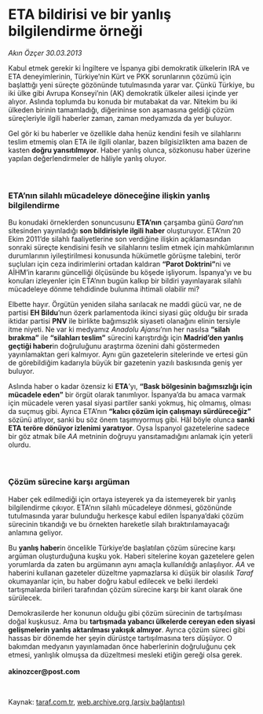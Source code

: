 # ETA bildirisi ve bir yanlış bilgilendirme örneği

*Akın Özçer 30.03.2013*

<div class="yazi"><p>Kabul etmek gerekir ki İngiltere ve İspanya gibi demokratik ülkelerin IRA ve ETA deneyimlerinin, Türkiye’nin Kürt ve PKK sorunlarının çözümü için başlattığı yeni süreçte gözönünde tutulmasında yarar var. Çünkü Türkiye, bu iki ülke gibi Avrupa Konseyi’nin (AK) demokratik ülkeler ailesi içinde yer alıyor. Aslında toplumda bu konuda bir mutabakat da var. Nitekim bu iki ülkeden birinin tamamladığı, diğerininse son aşamasına geldiği çözüm süreçleriyle ilgili haberler zaman, zaman medyamızda da yer buluyor. </p>
<p>Gel gör ki bu haberler ve özellikle daha henüz kendini fesih ve silahlarını teslim etmemiş olan ETA ile ilgili olanlar, bazen bilgisizlikten ama bazen de kasten <b>doğru yansıtılmıyor</b>. Haber yanlış olunca, sözkonusu haber üzerine yapılan değerlendirmeler de hâliyle yanlış oluyor.<br/><br/><br/></p>
<h3>ETA’nın silahlı mücadeleye döneceğine ilişkin yanlış bilgilendirme</h3>
<p>Bu konudaki örneklerden sonuncusunu <b>ETA’nın</b> çarşamba günü <i>Gara</i>’nın sitesinden yayınladığı <b>son bildirisiyle ilgili haber</b> oluşturuyor. ETA’nın 20 Ekim 2011’de silahlı faaliyetlerine son verdiğine ilişkin açıklamasından sonraki süreçte kendisini fesih ve silahlarını teslim etmek için mahkûmlarının durumlarının iyileştirilmesi konusunda hükümetle görüşme talebini, terör suçluları için ceza indirimlerini ortadan kaldıran <b>“Parot Doktrini”</b>ni ve AİHM’in kararını güncelliği ölçüsünde bu köşede işliyorum. İspanya’yı ve bu konuları izleyenler için ETA’nın bugün kalkıp bir bildiri yayınlayarak silahlı mücadeleye dönme tehdidinde bulunma ihtimali olabilir mi?</p>
<p>Elbette hayır. Örgütün yeniden silaha sarılacak ne maddi gücü var, ne de partisi <b>EH Bildu</b>’nun özerk parlamentoda ikinci siyasi güç olduğu bir sırada iktidar partisi <b>PNV</b> ile birlikte bağımsızlık siyaseti olanağını elinin tersiyle itme niyeti. Ne var ki medyamız <i>Anadolu Ajansı</i>’nın her nasılsa <b>“silah bırakma”</b> ile <b>“silahları teslim”</b> sürecini karıştırdığı için <b>Madrid’den yanlış geçtiği haber</b>in doğruluğunu araştırma özenini dahi göstermeden yayınlamaktan geri kalmıyor. Aynı gün gazetelerin sitelerinde ve ertesi gün de görebildiğim kadarıyla büyük bir gazetenin yazılı baskısında geniş yer buluyor.</p>
<p>Aslında haber o kadar özensiz ki <b>ETA</b>’yı, <b>“Bask bölgesinin bağımsızlığı için mücadele eden”</b> bir örgüt olarak tanımlıyor. İspanya’da bu amaca varmak için mücadele veren yasal siyasi partiler sanki yokmuş, hiç olmamış, olması da suçmuş gibi. Ayrıca ETA’nın <b>“kalıcı çözüm için çalışmayı sürdüreceğiz”</b> sözünü atlıyor, sanki bu söz önem taşımıyormuş gibi. Hâl böyle olunca <b>sanki ETA teröre dönüyor izlenimi yaratıyor</b>. Oysa İspanyol gazetelerine sadece bir göz atmak bile <i>AA</i> metninin doğruyu yansıtamadığını anlamak için yeterli olurdu.<br/><br/><br/></p>
<h3>Çözüm sürecine karşı argüman</h3>
<p>Haber çek edilmediği için ortaya isteyerek ya da istemeyerek bir yanlış bilgilendirme çıkıyor. ETA’nın silahlı mücadeleye dönmesi, gözönünde tutulmasında yarar bulunduğu herkesçe kabul edilen İspanya’daki çözüm sürecinin tıkandığı ve bu örnekten hareketle silah bıraktırılamayacağı anlamına geliyor. </p>
<p>Bu <b>yanlış haber</b>in öncelikle Türkiye’de başlatılan çözüm sürecine karşı argüman oluşturduğuna kuşku yok. Haberi sitelerine koyan gazetelere gelen yorumlarda da zaten bu argümanın aynı amaçla kullanıldığı anlaşılıyor. <i>AA</i> ve haberini kullanan gazeteler düzeltme yapmazlarsa ki düşük bir olasılık <i>Taraf</i> okumayanlar için, bu haber doğru kabul edilecek ve belki ilerdeki tartışmalarda birileri tarafından çözüm sürecine karşı bir kanıt olarak öne sürülecek. </p>
<p>Demokrasilerde her konunun olduğu gibi çözüm sürecinin de tartışılması doğal kuşkusuz. Ama bu <b>tartışmada yabancı ülkelerde cereyan eden siyasi gelişmelerin yanlış aktarılması yakışık almıyor</b>. Ayrıca çözüm süreci gibi hassas bir dönemde her şeyin dürüstçe tartışılmasına ters düşüyor. O bakımdan medyanın yayınlamadan önce haberlerinin doğruluğunu çek etmesi, yanlışlık olmuşsa da düzeltmesi mesleki etiğin gereği olsa gerek.<br/><br/><b>akinozcer@post.com</b></p>
<p> </p>
</div>

Kaynak: [taraf.com.tr](http://www.taraf.com.tr/akin-ozcer/makale-eta-bildirisi-ve-bir-yanlis-bilgilendirme-ornegi.htm), [web.archive.org (arşiv bağlantısı)](http://web.archive.org/web/20131107105837/http://www.taraf.com.tr/akin-ozcer/makale-eta-bildirisi-ve-bir-yanlis-bilgilendirme-ornegi.htm)
